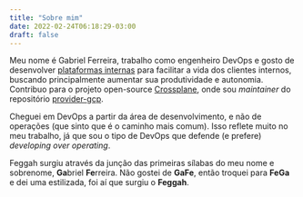 ```yaml
---
title: "Sobre mim"
date: 2022-02-24T06:18:29-03:00
draft: false
---
```


Meu nome é Gabriel Ferreira, trabalho como engenheiro DevOps e gosto de desenvolver [plataformas internas](https://internaldeveloperplatform.org/) para facilitar a vida dos clientes internos, buscando principalmente aumentar sua produtividade e autonomia. Contribuo para o projeto open-source [Crossplane](https://crossplane.io/), onde sou _maintainer_ do repositório [provider-gcp](https://github.com/crossplane/provider-gcp).

Cheguei em DevOps a partir da área de desenvolvimento, e não de operações (que sinto que é o caminho mais comum). Isso reflete muito no meu trabalho, já que sou o tipo de DevOps que defende (e prefere) *developing over operating*.

Feggah surgiu através da junção das primeiras sílabas do meu nome e sobrenome, **Ga**briel **Fe**rreira. Não gostei de **GaFe**, então troquei para **FeGa** e dei uma estilizada, foi aí que surgiu o **Feggah**.